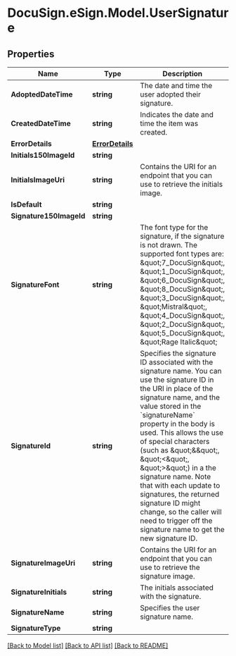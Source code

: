 # DocuSign.eSign.Model.UserSignature
## Properties

Name | Type | Description | Notes
------------ | ------------- | ------------- | -------------
**AdoptedDateTime** | **string** | The date and time the user adopted their signature. | [optional] 
**CreatedDateTime** | **string** | Indicates the date and time the item was created. | [optional] 
**ErrorDetails** | [**ErrorDetails**](ErrorDetails.md) |  | [optional] 
**Initials150ImageId** | **string** |  | [optional] 
**InitialsImageUri** | **string** | Contains the URI for an endpoint that you can use to retrieve the initials image. | [optional] 
**IsDefault** | **string** |  | [optional] 
**Signature150ImageId** | **string** |  | [optional] 
**SignatureFont** | **string** | The font type for the signature, if the signature is not drawn. The supported font types are:  \&quot;7_DocuSign\&quot;, \&quot;1_DocuSign\&quot;, \&quot;6_DocuSign\&quot;, \&quot;8_DocuSign\&quot;, \&quot;3_DocuSign\&quot;, \&quot;Mistral\&quot;, \&quot;4_DocuSign\&quot;, \&quot;2_DocuSign\&quot;, \&quot;5_DocuSign\&quot;, \&quot;Rage Italic\&quot;  | [optional] 
**SignatureId** | **string** | Specifies the signature ID associated with the signature name. You can use the signature ID in the URI in place of the signature name, and the value stored in the &#x60;signatureName&#x60; property in the body is used. This allows the use of special characters (such as \&quot;&amp;\&quot;, \&quot;&lt;\&quot;, \&quot;&gt;\&quot;) in a the signature name. Note that with each update to signatures, the returned signature ID might change, so the caller will need to trigger off the signature name to get the new signature ID. | [optional] 
**SignatureImageUri** | **string** | Contains the URI for an endpoint that you can use to retrieve the signature image. | [optional] 
**SignatureInitials** | **string** |  The initials associated with the signature. | [optional] 
**SignatureName** | **string** | Specifies the user signature name. | [optional] 
**SignatureType** | **string** |  | [optional] 

[[Back to Model list]](../README.md#documentation-for-models) [[Back to API list]](../README.md#documentation-for-api-endpoints) [[Back to README]](../README.md)

